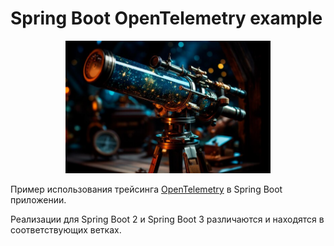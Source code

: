 # Spring Boot OpenTelemetry example

<p style="text-align:center;">
  <img src="img.png" width="65%"/>
</p>

Пример использования трейсинга [OpenTelemetry](https://opentelemetry.io/docs/concepts/signals/traces/) в Spring Boot приложении.

Реализации для Spring Boot 2 и Spring Boot 3 различаются и находятся в соответствующих ветках.